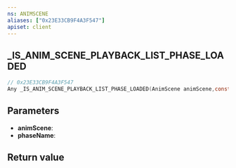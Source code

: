 ```yaml
---
ns: ANIMSCENE
aliases: ["0x23E33CB9F4A3F547"]
apiset: client
---
```

## _IS_ANIM_SCENE_PLAYBACK_LIST_PHASE_LOADED

```c
// 0x23E33CB9F4A3F547
Any _IS_ANIM_SCENE_PLAYBACK_LIST_PHASE_LOADED(AnimScene animScene,const char* phaseName);
```


## Parameters
* **animScene**:
* **phaseName**:

## Return value

